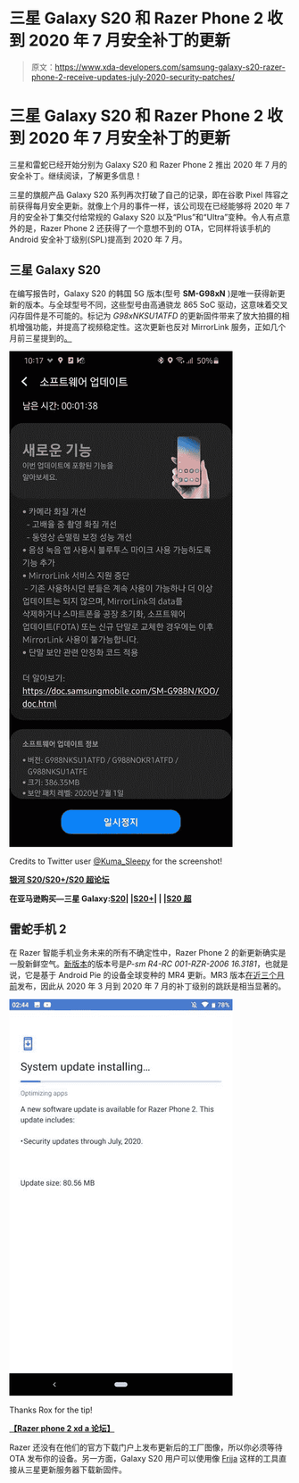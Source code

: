 # 三星 Galaxy S20 和 Razer Phone 2 收到 2020 年 7 月安全补丁的更新

> 原文：<https://www.xda-developers.com/samsung-galaxy-s20-razer-phone-2-receive-updates-july-2020-security-patches/>

# 三星 Galaxy S20 和 Razer Phone 2 收到 2020 年 7 月安全补丁的更新

三星和雷蛇已经开始分别为 Galaxy S20 和 Razer Phone 2 推出 2020 年 7 月的安全补丁。继续阅读，了解更多信息！

三星的旗舰产品 Galaxy S20 系列再次打破了自己的记录，即在谷歌 Pixel 阵容之前获得每月安全更新。就像上个月的事件一样，该公司现在已经能够将 2020 年 7 月的安全补丁集交付给常规的 Galaxy S20 以及“Plus”和“Ultra”变种。令人有点意外的是，Razer Phone 2 还获得了一个意想不到的 OTA，它同样将该手机的 Android 安全补丁级别(SPL)提高到 2020 年 7 月。

## 三星 Galaxy S20

在编写报告时，Galaxy S20 的韩国 5G 版本(型号 **SM-G98xN** )是唯一获得新更新的版本。与全球型号不同，这些型号由高通骁龙 865 SoC 驱动，这意味着交叉闪存固件是不可能的。标记为 *G98xNKSU1ATFD* 的更新固件带来了放大拍摄的相机增强功能，并提高了视频稳定性。这次更新也反对 MirrorLink 服务，正如几个月前三星提到的[。](https://www.xda-developers.com/samsung-drops-support-mirrorlink-car-mode-find-my-car/)

 <picture>![galaxy_s20_july_2020_ota](img/1af4e630b20c7586a68dcc32d5d62e1c.png)</picture> 

Credits to Twitter user [@Kuma_Sleepy](https://twitter.com/Kuma_Sleepy/status/1276159043816562690) for the screenshot!

**[银河 S20/S20+/S20 超论坛](https://forum.xda-developers.com/galaxy-s20)**

**在亚马逊购买—三星 Galaxy:[S20](https://www.amazon.in/Samsung-Galaxy-Storage-Additional-Exchange/dp/B08445DF23/?tag=xdaportalin-21)| |[S20+](https://www.amazon.in/Samsung-Galaxy-Storage-Additional-Exchange/dp/B084451YSS/?tag=xdaportalin-21)| | |[S20 超](https://www.amazon.in/Samsung-Galaxy-Storage-Additional-Exchange/dp/B08444S68Q/?tag=xdaportalin-21)**

## 雷蛇手机 2

在 Razer 智能手机业务未来的所有不确定性中，Razer Phone 2 的新更新确实是一股新鲜空气。[新版本](https://forum.xda-developers.com/razer-phone-2/how-to/july-5-2020-security-update-build-p-t4123045)的版本号是*P-sm R4-RC 001-RZR-2006 16.3181*，也就是说，它是基于 Android Pie 的设备全球变种的 MR4 更新。MR3 版本[在近三个月前](https://forum.xda-developers.com/razer-phone-2/how-to/mr3-global-march-2020-security-update-t4070675)发布，因此从 2020 年 3 月到 2020 年 7 月的补丁级别的跳跃是相当显著的。

 <picture>![razer_phone_2_july_2020_ota](img/02ca4989535f71fc05eb41080fababb6.png)</picture> 

Thanks Rox for the tip!

**[【Razer phone 2 xd a 论坛】](https://forum.xda-developers.com/razer-phone-2)**

Razer 还没有在他们的官方下载门户上发布更新后的工厂图像，所以你必须等待 OTA 发布你的设备。另一方面，Galaxy S20 用户可以使用像 [Frija](https://forum.xda-developers.com/s10-plus/how-to/tool-frija-samsung-firmware-downloader-t3910594) 这样的工具直接从三星更新服务器下载新固件。